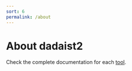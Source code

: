 ```yaml
---
sort: 6
permalink: /about
---
```


# About dadaist2

Check the complete documentation for each [tool]({{site.baseurl}}/pages).

